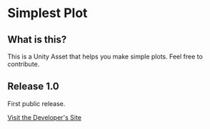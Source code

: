 # Simplest Plot

## What is this?

This is a Unity Asset that helps you make simple plots.
Feel free to contribute.

## Release 1.0

First public release. 



[Visit the Developer's Site](https://www.diversemechanics.com "Diverse Mechanics")